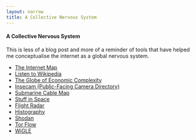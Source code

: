 ```yaml
---
layout: narrow
title: A Collective Nervous System
---
```

<h4>A Collective Nervous System</h4>
<p>This is less of a blog post and more of a reminder of tools that have helped me conceptualise the internet as a global nervous system.</p>
<p><ul>
    <li><a target="_blank" class="dark" href="http://internet-map.net/">The Internet Map</a></li>
    <li><a target="_blank" class="dark" href="http://listen.hatnote.com/">Listen to Wikipedia</a></li>
    <li><a target="_blank" class="dark" href="http://globe.cid.harvard.edu/">The Globe of Economic Complexity</a></li>
    <li><a target="_blank" class="dark" href="http://www.insecam.org/">Insecam (Public-Facing Camera Directory)</a></li>
    <li><a target="_blank" class="dark" href="https://www.submarinecablemap.com/">Submarine Cable Map</a></li>
    <li><a target="_blank" class="dark" href="https://sky.rogue.space/">Stuff in Space</a></li>
    <li><a target="_blank" class="dark" href="https://www.flightradar24.com/">Flight Radar</a></li>
    <li><a target="_blank" class="dark" href="https://histography.io/">Histography</a></li>
    <li><a target="_blank" class="dark" href="https://www.shodan.io/">Shodan</a></li>
    <li><a target="_blank" class="dark" href="https://torflow.uncharted.software/">Tor Flow</a></li>
    <li><a target="_blank" class="dark" href="https://www.wigle.net/">WiGLE</a></li>
    <br><br><br>
</ul></p>